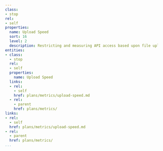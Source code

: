 ```yaml
---
class:
- stop
rel:
- self
properties:
  name: Upload Speed
  sort: 16
  level: 2
  description: Restricting and measuring API access based upon file upload speed.
entities:
- class:
  - stop
  rel:
  - self
  properties:
    name: Upload Speed
  links:
  - rel:
    - self
    href: plans/metrics/upload-speed.md
  - rel:
    - parent
    href: plans/metrics/
links:
- rel:
  - self
  href: plans/metrics/upload-speed.md
- rel:
  - parent
  href: plans/metrics/
...
```


